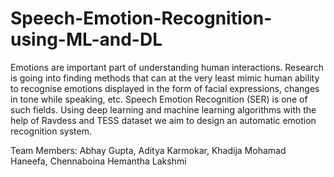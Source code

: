 # Speech-Emotion-Recognition-using-ML-and-DL
Emotions are important part of understanding human interactions. Research is going into finding methods that can at the very least mimic human ability to recognise emotions displayed in the form of facial expressions, changes in tone while speaking, etc. Speech Emotion Recognition (SER) is one of such fields. Using deep learning and machine learning algorithms with the help of Ravdess and TESS dataset we aim to design an automatic emotion recognition system.

Team Members:
Abhay Gupta,
Aditya Karmokar,
Khadija Mohamad Haneefa, 
Chennaboina Hemantha Lakshmi
